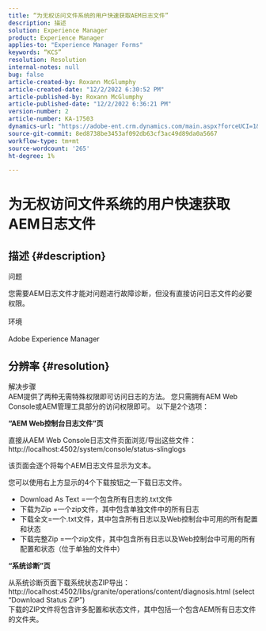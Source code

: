 ```yaml
---
title: “为无权访问文件系统的用户快速获取AEM日志文件”
description: 描述
solution: Experience Manager
product: Experience Manager
applies-to: "Experience Manager Forms"
keywords: “KCS”
resolution: Resolution
internal-notes: null
bug: false
article-created-by: Roxann McGlumphy
article-created-date: "12/2/2022 6:30:52 PM"
article-published-by: Roxann McGlumphy
article-published-date: "12/2/2022 6:36:21 PM"
version-number: 2
article-number: KA-17503
dynamics-url: "https://adobe-ent.crm.dynamics.com/main.aspx?forceUCI=1&pagetype=entityrecord&etn=knowledgearticle&id=a20b746f-6f72-ed11-9561-6045bd006079"
source-git-commit: 8ed8738be3453af092db63cf3ac49d89da0a5667
workflow-type: tm+mt
source-wordcount: '265'
ht-degree: 1%

---
```


# 为无权访问文件系统的用户快速获取AEM日志文件

## 描述 {#description}


问题

您需要AEM日志文件才能对问题进行故障诊断，但没有直接访问日志文件的必要权限。
<br><br>环境<br><br>
Adobe Experience Manager


## 分辨率 {#resolution}

解决步骤<br>
AEM提供了两种无需特殊权限即可访问日志的方法。 您只需拥有AEM Web Console或AEM管理工具部分的访问权限即可。 以下是2个选项：

<b>“AEM Web控制台日志文件”页</b>

直接从AEM Web Console日志文件页面浏览/导出这些文件： http://localhost:4502/system/console/status-slinglogs

该页面会逐个将每个AEM日志文件显示为文本。

您可以使用右上方显示的4个下载按钮之一下载日志文件。

- Download As Text =一个包含所有日志的.txt文件
- 下载为Zip =一个zip文件，其中包含单独文件中的所有日志
- 下载全文=一个.txt文件，其中包含所有日志以及Web控制台中可用的所有配置和状态
- 下载完整Zip =一个zip文件，其中包含所有日志以及Web控制台中可用的所有配置和状态（位于单独的文件中）


<b>“系统诊断”页</b>

从系统诊断页面下载系统状态ZIP导出： http://localhost:4502/libs/granite/operations/content/diagnosis.html (select “Download Status ZIP”)
<br>下载的ZIP文件将包含许多配置和状态文件，其中包括一个包含AEM所有日志文件的文件夹。